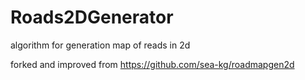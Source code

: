 # Roads2DGenerator

algorithm for generation map of reads in 2d

forked and improved from https://github.com/sea-kg/roadmapgen2d